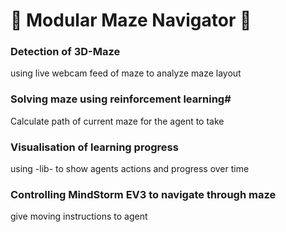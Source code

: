 # :brain: Modular Maze Navigator :robot: 

### Detection of 3D-Maze
using live webcam feed of maze to analyze maze layout

### Solving maze using reinforcement learning#
Calculate path of current maze for the agent to take

### Visualisation of learning progress
using -lib- to show agents actions and progress over time

### Controlling MindStorm EV3 to navigate through maze
give moving instructions to agent 
